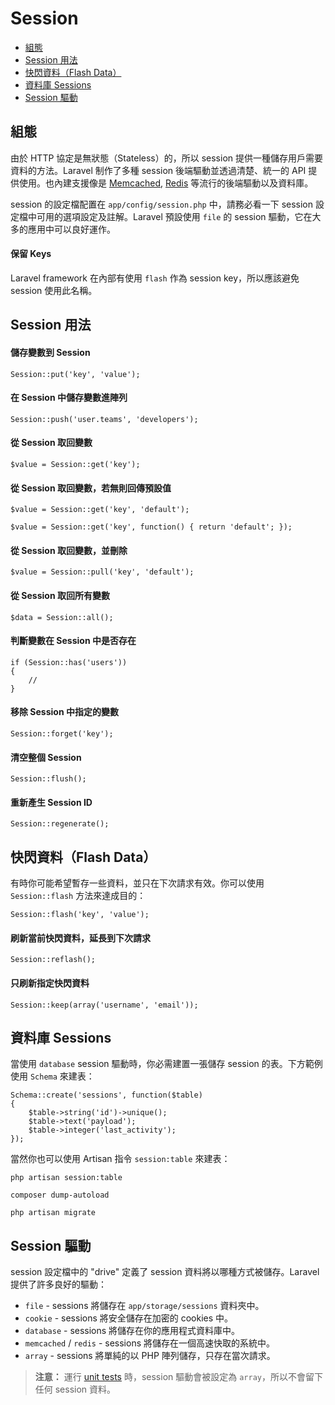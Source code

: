 # Session

- [組態](#configuration)
- [Session 用法](#session-usage)
- [快閃資料（Flash Data）](#flash-data)
- [資料庫 Sessions](#database-sessions)
- [Session 驅動](#session-drivers)

<a name="configuration"></a>
## 組態

由於 HTTP 協定是無狀態（Stateless）的，所以 session 提供一種儲存用戶需要資料的方法。Laravel 制作了多種 session 後端驅動並透過清楚、統一的 API 提供使用。也內建支援像是 [Memcached](http://memcached.org), [Redis](http://redis.io) 等流行的後端驅動以及資料庫。

session 的設定檔配置在 `app/config/session.php` 中，請務必看一下 session 設定檔中可用的選項設定及註解。Laravel 預設使用 `file` 的 session 驅動，它在大多的應用中可以良好運作。

#### 保留 Keys

Laravel framework 在內部有使用 `flash` 作為 session key，所以應該避免 session 使用此名稱。


<a name="session-usage"></a>
## Session 用法

#### 儲存變數到 Session

	Session::put('key', 'value');

#### 在 Session 中儲存變數進陣列

	Session::push('user.teams', 'developers');

#### 從 Session 取回變數

	$value = Session::get('key');

#### 從 Session 取回變數，若無則回傳預設值

	$value = Session::get('key', 'default');

	$value = Session::get('key', function() { return 'default'; });

#### 從 Session 取回變數，並刪除

	$value = Session::pull('key', 'default');

#### 從 Session 取回所有變數

	$data = Session::all();

#### 判斷變數在 Session 中是否存在

	if (Session::has('users'))
	{
		//
	}

#### 移除 Session 中指定的變數

	Session::forget('key');

#### 清空整個 Session

	Session::flush();

#### 重新產生 Session ID

	Session::regenerate();

<a name="flash-data"></a>
## 快閃資料（Flash Data）

有時你可能希望暫存一些資料，並只在下次請求有效。你可以使用 `Session::flash` 方法來達成目的：

	Session::flash('key', 'value');

#### 刷新當前快閃資料，延長到下次請求

	Session::reflash();

#### 只刷新指定快閃資料

	Session::keep(array('username', 'email'));

<a name="database-sessions"></a>
## 資料庫 Sessions

當使用 `database` session 驅動時，你必需建置一張儲存 session 的表。下方範例使用 `Schema` 來建表：

	Schema::create('sessions', function($table)
	{
		$table->string('id')->unique();
		$table->text('payload');
		$table->integer('last_activity');
	});

當然你也可以使用 Artisan 指令 `session:table` 來建表：

	php artisan session:table

	composer dump-autoload

	php artisan migrate

<a name="session-drivers"></a>
## Session 驅動

session 設定檔中的 "drive" 定義了 session 資料將以哪種方式被儲存。Laravel 提供了許多良好的驅動：

- `file` - sessions 將儲存在 `app/storage/sessions` 資料夾中。
- `cookie` - sessions 將安全儲存在加密的 cookies 中。
- `database` - sessions 將儲存在你的應用程式資料庫中。
- `memcached` / `redis` - sessions 將儲存在一個高速快取的系統中。
- `array` - sessions 將單純的以 PHP 陣列儲存，只存在當次請求。

> **注意：** 運行 [unit tests](/docs/testing) 時，session 驅動會被設定為 `array`，所以不會留下任何 session 資料。
